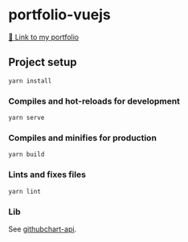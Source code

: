 # portfolio-vuejs

[🔗 Link to my portfolio](https://shidooo.github.io/)

## Project setup
```
yarn install
```

### Compiles and hot-reloads for development
```
yarn serve
```

### Compiles and minifies for production
```
yarn build
```

### Lints and fixes files
```
yarn lint
```

### Lib
See [githubchart-api](https://github.com/2016rshah/githubchart-api).
